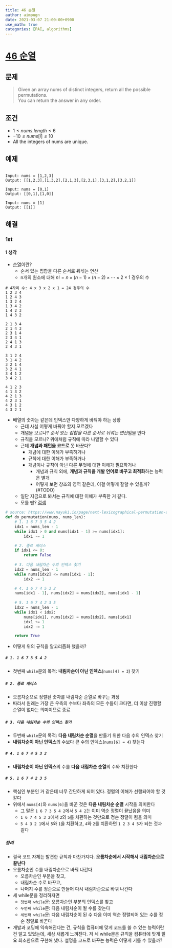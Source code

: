 ```yaml
---
title: 46 순열
author: aimpugn
date: 2021-03-07 21:00:00+0900
use_math: true
categories: [PAI, algorithms]
---
```


# [46 순열](https://leetcode.com/problems/permutations/)

## 문제

> Given an array nums of distinct integers, return all the possible permutations.  
> You can return the answer in any order.

## 조건

- $1 \le nums.length \le 6$
- $-10 \le nums[i] \le 10$
- All the integers of nums are unique.

## 예제

```

Input: nums = [1,2,3]
Output: [[1,2,3],[1,3,2],[2,1,3],[2,3,1],[3,1,2],[3,2,1]]

Input: nums = [0,1]
Output: [[0,1],[1,0]]

Input: nums = [1]
Output: [[1]]
```

## 해결

### 1st

#### 1 생각

- [순열](https://ko.wikipedia.org/wiki/%EC%88%9C%EC%97%B4)이란?
  - 순서 있는 집합을 다른 순서로 뒤섞는 연산
  - n개의 원소에 대해 $n! = n \times (n - 1) \times (n - 2) \times \dotsb \times 2 \times 1$ 경우의 수

```
# 4자리 수: 4 x 3 x 2 x 1 = 24 경우의 수
1 2 3 4
1 2 4 3
1 3 2 4
1 3 4 2
1 4 2 3
1 4 3 2

2 1 3 4
2 1 4 3
2 3 1 4
2 3 4 1
2 4 1 3
2 4 3 1

3 1 2 4
3 1 4 2
3 2 1 4
3 2 4 1
3 4 1 2
3 4 2 1

4 1 2 3
4 1 3 2
4 2 1 3
4 2 3 1
4 3 1 2
4 3 2 1
```

- 배열의 숫자는 같은데 인덱스만 다양하게 바꿔야 하는 상황
  - 근데 사실 어떻게 바꿔야 할지 모르겠다
  - 개념을 모르나? *순서 있는 집합을 다른 순서로 뒤섞는 연산*임을 안다
  - 규칙을 모르나? 위에처럼 규칙에 따라 나열할 수 있다
  - 근데 **개념과 패턴을 코드로** 못 바꾼다?
    - 개념에 대한 이해가 부족하거나
    - 규칙에 대한 이해가 부족하거나
    - 개념이나 규칙이 아닌 다른 무엇에 대한 이해가 필요하거나
      - 개념과 규칙 외에, **개념과 규칙을 개발 언어로 바꾸고 최적화**하는 능력은 별개
      - 어떻게 보면 창조의 영역 같은데, 이걸 어떻게 잘할 수 있을까?(#TODO)
  - 일단 지금으로 봐서는 규칙에 대한 이해가 부족한 거 같다.
  - 모를 땐? [검색](https://www.nayuki.io/page/next-lexicographical-permutation-algorithm)

```python
# source: https://www.nayuki.io/page/next-lexicographical-permutation-algorithm
def do_permutation(nums, nums_len):
    # 1. 1 6 7 3 5 4 2
    idx1 = nums_len - 1
    while idx1 > 0 and nums[idx1 - 1] >= nums[idx1]:
        idx1 -= 1

    # 2. 종료 케이스
    if idx1 <= 0:
        return False
    
    # 3. 다음 내림차순 수의 인덱스 찾기
    idx2 = nums_len - 1
    while nums[idx2] <= nums[idx1 - 1]:
        idx2 -= 1

    # 4. 1 6 7 4 5 3 2
    nums[idx1 - 1], nums[idx2] = nums[idx2], nums[idx1 - 1]
    
    # 5. 1 6 7 4 2 3 5
    idx2 = nums_len - 1
    while idx1 < idx2:
        nums[idx1], nums[idx2] = nums[idx2], nums[idx1]
        idx1 += 1
        idx2 -= 1

    return True
```

- 어떻게 위의 규칙을 알고리즘화 했을까?

##### `# 1. 1 6 7 3 5 4 2`

- 첫번째 `while`문의 목적: **내림차순이 아닌 인덱스**(`nums[4] = 3`) 찾기

##### `# 2. 종료 케이스`

- 오름차순으로 정렬된 숫자를 내림차순 순열로 바꾸는 과정
- 따라서 원래는 가장 큰 우측의 수보다 좌측의 모든 수들이 크다면, 더 이상 진행할 순열이 없다는 의미이므로 종료

##### `# 3. 다음 내림차순 수의 인덱스 찾기`

- 두번째 `while`문의 목적: **다음 내림차순 순열**을 만들기 위한 다음 수의 인덱스 찾기
- **내림차순이 아닌 인덱스**의 수보다 큰 수의 인덱스(`nums[6] = 4`) 찾는다

##### `# 4. 1 6 7 4 5 3 2`

- **내림차순이 아닌 인덱스**의 수를 **다음 내림차순 순열**의 수와 치환한다

##### `# 5. 1 6 7 4 2 3 5`

- 핵심인 부분인 거 같은데 너무 간단하게 되어 있다. 정렬의 이해가 선행되어야 할 것 같다
- 위에서 `nums[4]`와 `nums[6]`을 바꾼 것은 **다음 내림차순 순열** 시작을 의미한다
  - 그 말은 `1 6 7 3 5 4 2`에서 `5 4 2`는 이미 역순 정렬이 끝났음을 의미
  - `1 6 7 4 5 3 2`에서 `2`와 `5`를 치환하는 것만으로 정순 정렬이 됨을 의미
  - `5 4 3 2 1`에서 `5`와 `1`을 치환하고, `4`와 `2`를 치환하면 `1 2 3 4 5`가 되는 것과 같다

##### 정리

- 결국 코드 자체는 발견한 규칙과 마찬가지다. **오름차순에서 시작해서 내림차순으로 끝난다**
- 오름차순인 수를 내림차순으로 바꿔 나간다
  - 오름차순인 부분을 찾고,
  - 내림차순 수로 바꾸고,
  - 나머지 수를 정순으로 만들어 다시 내림차순으로 바꿔 나간다
- 세 while문을 정리하자면
  - `첫번째 while`문: 오름차순인 부분의 인덱스를 찾고
  - `두번째 while`문: 다음 내림차순이 될 수를 찾는다
  - `세번째 while`문: 다음 내림차순이 된 수 다음 이미 역순 정렬되어 있는 수를 정순 정렬로 바꾼다
- 개발과 코딩에 익숙해진다는 건, 규칙을 컴퓨터에 맞게 코드를 쓸 수 있는 능력이란 건 알고 있었는데, 새삼 새롭게 느껴진다. 저 세 while문은 규칙을 컴퓨터에 맞게 필요 최소한으로 구현해 냈다. 설명을 코드로 바꾸는 능력은 어떻게 기를 수 있을까?
